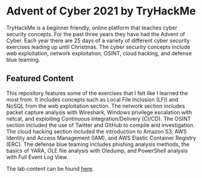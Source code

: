 # Advent of Cyber 2021 by TryHackMe

TryHackMe is a beginner friendly, online platform that teaches cyber security concepts. For the past three years they have had the Advent of Cyber. Each year there are 25 days of a variety of different cyber security exercises leading up until Christmas. The cyber security concepts include web exploitation, network exploitation, OSINT, cloud hacking, and defense blue teaming. 

## Featured Content

This repository features some of the exercises that I felt like I learned the most from. It includes concepts such as Local File Inclusion (LFI) and NoSQL from the web exploitation section. The network section includes packet capture analysis with Wireshark, Windows privilege escalation with netcat, and exploiting Continuous Integration/Delivery (CI/CD). The OSINT section included the use of Twitter and GitHub to compile and investigation. The cloud hacking section included the introduction to Amazon S3, AWS Identity and Access Management (IAM), and AWS Elastic Container Registry (ERC). The defense blue teaming includes phishing analysis methods, the basics of YARA, OLE file analysis with Oledump, and PowerShell analysis with Full Event Log View.

The lab content can be found [here](https://tryhackme.com/room/adventofcyber3).
